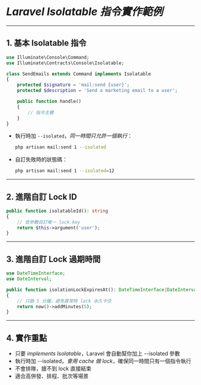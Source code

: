 # *Laravel Isolatable 指令實作範例*

---

## 1. **基本 Isolatable 指令**

```php
use Illuminate\Console\Command;
use Illuminate\Contracts\Console\Isolatable;

class SendEmails extends Command implements Isolatable
{
    protected $signature = 'mail:send {user}';
    protected $description = 'Send a marketing email to a user';

    public function handle()
    {
        // 指令主體
    }
}
```

- 執行時加 `--isolated`，*同一時間只允許一個執行*：
  ```bash
  php artisan mail:send 1 --isolated
  ```
- 自訂失敗時的狀態碼：
  ```bash
  php artisan mail:send 1 --isolated=12
  ```

---

## 2. **進階自訂 Lock ID**

```php
public function isolatableId(): string
{
    // 依參數自訂唯一 lock key
    return $this->argument('user');
}
```

---

## 3. **進階自訂 Lock 過期時間**

```php
use DateTimeInterface;
use DateInterval;

public function isolationLockExpiresAt(): DateTimeInterface|DateInterval
{
    // 只鎖 5 分鐘，避免異常時 lock 永久卡住
    return now()->addMinutes(5);
}
```

---

## 4. **實作重點**

- 只要 *implements Isolatable*，Laravel 會自動幫你加上 --isolated 參數
- 執行時加 --isolated，*會用 cache 做 lock*，確保同一時間只有一個指令執行
- 不會排隊，搶不到 lock 直接結束
- 適合高併發、排程、批次等場景 